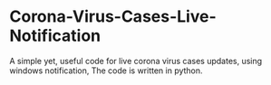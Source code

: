 # Corona-Virus-Cases-Live-Notification
A simple yet, useful code for live corona virus cases updates, using windows notification, The code is written in python.

